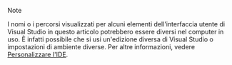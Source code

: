 > [!NOTE]
> I nomi o i percorsi visualizzati per alcuni elementi dell'interfaccia utente di Visual Studio in questo articolo potrebbero essere diversi nel computer in uso. È infatti possibile che si usi un'edizione diversa di Visual Studio o impostazioni di ambiente diverse. Per altre informazioni, vedere [Personalizzare l'IDE](../../ide/personalizing-the-visual-studio-ide.md).

